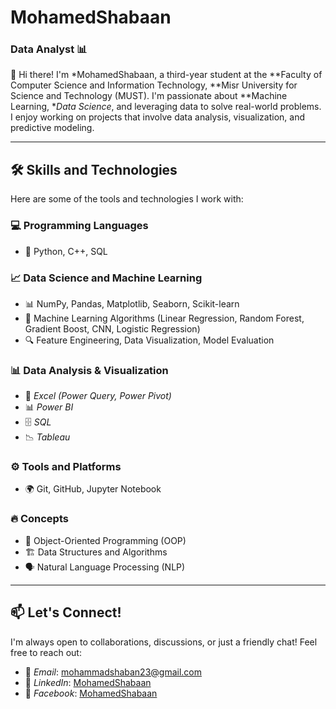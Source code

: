 # MohamedShabaan   
### Data Analyst 📊  

👋 Hi there! I'm *MohamedShabaan, a third-year student at the **Faculty of Computer Science and Information Technology, **Misr University for Science and Technology (MUST). I'm passionate about **Machine Learning, **Data Science*, and leveraging data to solve real-world problems. I enjoy working on projects that involve data analysis, visualization, and predictive modeling.  

---

## 🛠 Skills and Technologies  
Here are some of the tools and technologies I work with:  

### 💻 Programming Languages  
- 🐍 Python, C++, SQL  

### 📈 Data Science and Machine Learning  
- 📊 NumPy, Pandas, Matplotlib, Seaborn, Scikit-learn  
- 🤖 Machine Learning Algorithms (Linear Regression, Random Forest, Gradient Boost, CNN, Logistic Regression)  
- 🔍 Feature Engineering, Data Visualization, Model Evaluation  

### 📊 Data Analysis & Visualization  
- 📌 *Excel (Power Query, Power Pivot)*  
- 📊 *Power BI*  
- 🗄 *SQL*  
- 📉 *Tableau*  

### ⚙ Tools and Platforms  
- 🌍 Git, GitHub, Jupyter Notebook  

### 🔥 Concepts  
- 🎯 Object-Oriented Programming (OOP)  
- 🏗 Data Structures and Algorithms  
- 🗣 Natural Language Processing (NLP)  

---

## 📫 Let's Connect!  
I'm always open to collaborations, discussions, or just a friendly chat! Feel free to reach out:  

- 📧 *Email*: [mohammadshaban23@gmail.com](mailto:mohammadshaban23@gmail.com)  
- 💼 *LinkedIn*: [MohamedShabaan](https://www.linkedin.com/in/mohammed-shabaan-219729268/)  
- 📘 *Facebook*: [MohamedShabaan](https://www.facebook.com/profile.php?id=100009327787721)
